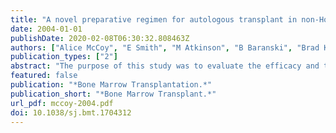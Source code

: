 ```yaml
---
title: "A novel preparative regimen for autologous transplant in non-Hodgkin's lymphoma: long-term experience with etoposide and thiotepa"
date: 2004-01-01
publishDate: 2020-02-08T06:30:32.808463Z
authors: ["Alice McCoy", "E Smith", "M Atkinson", "B Baranski", "Brad Kahl", "Mark Juckett", "T. Mitchell", "Ronald Gangnon", "Walter Longo"]
publication_types: ["2"]
abstract: "The purpose of this study was to evaluate the efficacy and toxicity of the preparative regimen of thiotepa and etoposide in patients undergoing autologous transplantation for relapsed non-Hodgkin's lymphoma. The study involved 65 consecutive patients who underwent autologous transplantation using the thiotepa/etoposide regimen for relapsed intermediate-grade NHL at the University of Wisconsin Hospital and Clinics (UWHC) between 1987 and 2001. The regimen consisted of thiotepa 300 mg/m(2)/day and etoposide 700 mg/m(2)/day on days -6, -5, and -4. The median age at the time of transplant was 49 years. A total of 50 patients (76%) had diffuse large-cell lymphoma. A total of 50 (77%) patients had chemosensitive disease, and 15 (23%) were chemoresistant. With a median follow-up of 34 months (range, 3-163), 28 patients (43%) remain in CR and 33 (51%) have developed recurrent or progressive disease. The overall survival and event-free survival at 3 years are 40% (95% CI 26-53%) and 32% (95% CI 20-45%), respectively. There was one death attributed to regimen-related toxicity (RRT). Reversible gastrointestinal toxicity was the major RRT, and there was minimal pulmonary and cardiac toxicity. We conclude that the combination of thiotepa and etoposide is an effective preparative regimen with acceptable RRT."
featured: false
publication: "*Bone Marrow Transplantation.*"
publication_short: "*Bone Marrow Transplant.*"
url_pdf: mccoy-2004.pdf
doi: 10.1038/sj.bmt.1704312
---
```


